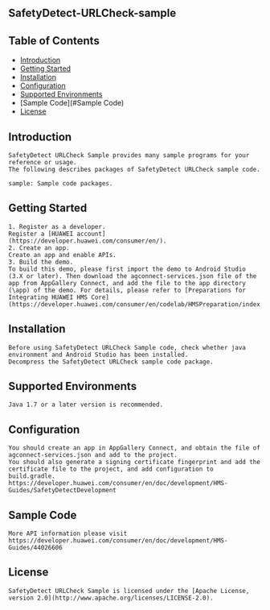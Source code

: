## SafetyDetect-URLCheck-sample


## Table of Contents

 * [Introduction](#introduction)
 * [Getting Started](#Getting-Started)
 * [Installation](#installation)
 * [Configuration ](#configuration )
 * [Supported Environments](#supported-environments)
 * [Sample Code](#Sample Code)
 * [License](#license)


## Introduction
    SafetyDetect URLCheck Sample provides many sample programs for your reference or usage.
    The following describes packages of SafetyDetect URLCheck sample code.

    sample: Sample code packages.
	
## Getting Started

    1. Register as a developer.
    Register a [HUAWEI account](https://developer.huawei.com/consumer/en/).
    2. Create an app.
    Create an app and enable APIs.
    3. Build the demo.
    To build this demo, please first import the demo to Android Studio (3.X or later). Then download the agconnect-services.json file of the app from AppGallery Connect, and add the file to the app directory (\app) of the demo. For details, please refer to [Preparations for Integrating HUAWEI HMS Core](https://developer.huawei.com/consumer/en/codelab/HMSPreparation/index.html)	

## Installation
    Before using SafetyDetect URLCheck Sample code, check whether java environment and Android Studio has been installed.
    Decompress the SafetyDetect URLCheck sample code package.

## Supported Environments
	Java 1.7 or a later version is recommended.

## Configuration
    You should create an app in AppGallery Connect, and obtain the file of agconnect-services.json and add to the project.
    You should also generate a signing certificate fingerprint and add the certificate file to the project, and add configuration to build.gradle.
    https://developer.huawei.com/consumer/en/doc/development/HMS-Guides/SafetyDetectDevelopment

## Sample Code
    More API information please visit
    https://developer.huawei.com/consumer/en/doc/development/HMS-Guides/44026606

##  License
    SafetyDetect URLCheck Sample is licensed under the [Apache License, version 2.0](http://www.apache.org/licenses/LICENSE-2.0).

